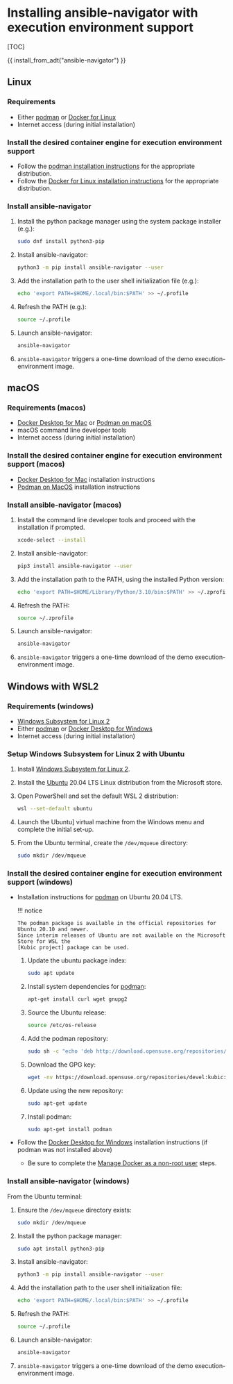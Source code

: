<!-- cspell:ignore devel, kubic, libcontainers -->

# Installing ansible-navigator with execution environment support

[TOC]

{{ install_from_adt("ansible-navigator") }}

## Linux

### Requirements

- Either [podman] or [Docker for
  Linux][docker for linux installation instructions]
- Internet access (during initial installation)

### Install the desired container engine for execution environment support

- Follow the [podman installation instructions] for the appropriate
  distribution.
- Follow the [Docker for Linux installation instructions] for the appropriate
  distribution.

### Install ansible-navigator

1.  Install the python package manager using the system package installer
    (e.g.):

    ```bash
    sudo dnf install python3-pip
    ```

2.  Install ansible-navigator:

    ```bash
    python3 -m pip install ansible-navigator --user
    ```

3.  Add the installation path to the user shell initialization file (e.g.):

    ```bash
    echo 'export PATH=$HOME/.local/bin:$PATH' >> ~/.profile
    ```

4.  Refresh the PATH (e.g.):

    ```bash
    source ~/.profile
    ```

5.  Launch ansible-navigator:

    ```bash
    ansible-navigator
    ```

6.  `ansible-navigator` triggers a one-time download of the demo
    execution-environment image.

## macOS

### Requirements (macos)

- [Docker Desktop for Mac] or [Podman on macOS]
- macOS command line developer tools
- Internet access (during initial installation)

### Install the desired container engine for execution environment support (macos)

- [Docker Desktop for Mac] installation instructions
- [Podman on MacOS] installation instructions

### Install ansible-navigator (macos)

1.  Install the command line developer tools and proceed with the installation
    if prompted.

    ```bash
    xcode-select --install
    ```

2.  Install ansible-navigator:

    ```bash
    pip3 install ansible-navigator --user
    ```

3.  Add the installation path to the PATH, using the installed Python version:

    ```bash
    echo 'export PATH=$HOME/Library/Python/3.10/bin:$PATH' >> ~/.zprofile
    ```

4.  Refresh the PATH:

    ```bash
    source ~/.zprofile
    ```

5.  Launch ansible-navigator:

    ```bash
    ansible-navigator
    ```

6.  `ansible-navigator` triggers a one-time download of the demo
    execution-environment image.

## Windows with WSL2

### Requirements (windows)

- [Windows Subsystem for Linux 2]
- Either [podman] or [Docker Desktop for Windows]
- Internet access (during initial installation)

### Setup Windows Subsystem for Linux 2 with Ubuntu

1.  Install [Windows Subsystem for Linux 2].
1.  Install the [Ubuntu] 20.04 LTS Linux distribution from the Microsoft store.
1.  Open PowerShell and set the default WSL 2 distribution:

    ```bash
    wsl --set-default ubuntu
    ```

1.  Launch the Ubuntu] virtual machine from the Windows menu and complete the
    initial set-up.
1.  From the Ubuntu terminal, create the `/dev/mqueue` directory:

    ```bash
    sudo mkdir /dev/mqueue
    ```

### Install the desired container engine for execution environment support (windows)

- Installation instructions for [podman] on Ubuntu 20.04 LTS.

  !!! notice

      The podman package is available in the official repositories for Ubuntu 20.10 and newer.
      Since interim releases of Ubuntu are not available on the Microsoft Store for WSL the
      [Kubic project] package can be used.

  1.  Update the ubuntu package index:

      ```bash
      sudo apt update
      ```

  1.  Install system dependencies for [podman]:

      ```bash
      apt-get install curl wget gnupg2
      ```

  1.  Source the Ubuntu release:

      ```bash
      source /etc/os-release
      ```

  1.  Add the podman repository:

      ```bash
      sudo sh -c "echo 'deb http://download.opensuse.org/repositories/devel:/kubic:/libcontainers:/stable/xUbuntu_${VERSION_ID}/ /' > /etc/apt/sources.list.d/devel:kubic:libcontainers:stable.list"
      ```

  1.  Download the GPG key:

      ```bash
      wget -nv https://download.opensuse.org/repositories/devel:kubic:libcontainers:stable/xUbuntu_${VERSION_ID}/Release.key -O- | sudo apt-key add -
      ```

  1.  Update using the new repository:

      ```bash
      sudo apt-get update
      ```

  1.  Install podman:

      ```bash
      sudo apt-get install podman
      ```

- Follow the [Docker Desktop for Windows] installation instructions (if podman was
  not installed above)

  - Be sure to complete the [Manage Docker as a non-root user] steps.

### Install ansible-navigator (windows)

From the Ubuntu terminal:

1.  Ensure the `/dev/mqueue` directory exists:

    ```bash
    sudo mkdir /dev/mqueue
    ```

1.  Install the python package manager:

    ```bash
    sudo apt install python3-pip
    ```

1.  Install ansible-navigator:

    ```bash
    python3 -m pip install ansible-navigator --user
    ```

1.  Add the installation path to the user shell initialization file:

    ```bash
    echo 'export PATH=$HOME/.local/bin:$PATH' >> ~/.profile
    ```

1.  Refresh the PATH:

    ```bash
    source ~/.profile
    ```

1.  Launch ansible-navigator:

    ```bash
    ansible-navigator
    ```

1.  `ansible-navigator` triggers a one-time download of the demo
    execution-environment image.

[docker desktop for mac]:
  https://hub.docker.com/editions/community/docker-ce-desktop-mac
[docker for linux installation instructions]:
  https://docs.docker.com/engine/install/
[docker desktop for windows]:
  https://hub.docker.com/editions/community/docker-ce-desktop-windows
[manage docker as a non-root user]:
  https://docs.docker.com/engine/install/linux-postinstall/
[podman]: https://podman.io/
[podman installation instructions]:
  https://podman.io/getting-started/installation
[Podman on macOS]: https://podman.io/docs/installation#macos
[ubuntu]: https://ubuntu.com
[windows subsystem for linux 2]:
  https://docs.microsoft.com/en-us/windows/wsl/install-win10
